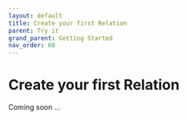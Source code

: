 ```yaml
---
layout: default
title: Create your first Relation
parent: Try it
grand_parent: Getting Started
nav_order: 60
---
```


# Create your first Relation

Coming soon ...
